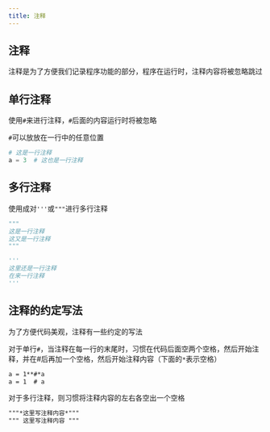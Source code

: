 ```yaml
---
title: 注释
---
```


## 注释

注释是为了方便我们记录程序功能的部分，程序在运行时，注释内容将被忽略跳过

## 单行注释

使用`#`来进行注释，`#`后面的内容运行时将被忽略

`#`可以放放在一行中的任意位置


```py
# 这是一行注释
a = 3  # 这也是一行注释
```

## 多行注释

使用成对`'''`或`"""`进行多行注释

```py
"""
这是一行注释
这又是一行注释
"""

'''
这里还是一行注释
在来一行注释
'''
```

## 注释的约定写法

为了方便代码美观，注释有一些约定的写法

对于单行`#`，当注释在每一行的末尾时，习惯在代码后面空两个空格，然后开始注释，并在#后再加一个空格，然后开始注释内容（下面的`*`表示空格）

```txt
a = 1**#*a
a = 1  # a
```

对于多行注释，则习惯将注释内容的左右各空出一个空格

```txt
"""*这里写注释内容*"""
""" 这里写注释内容 """
```
